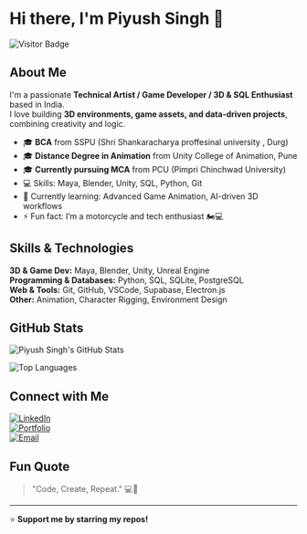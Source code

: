 <!-- Hi there 👋 -->
# Hi there, I'm Piyush Singh 👋

![Visitor Badge](https://visitor-badge.glitch.me/badge?page_id=PiyushSingh.visitor-badge)

## About Me
I'm a passionate **Technical Artist / Game Developer / 3D & SQL Enthusiast** based in India.  
I love building **3D environments, game assets, and data-driven projects**, combining creativity and logic.  

- 🎓 **BCA** from SSPU (Shri Shankaracharya proffesinal university , Durg)  
- 🎓 **Distance Degree in Animation** from Unity College of Animation, Pune  
- 🎓 **Currently pursuing MCA** from PCU (Pimpri Chinchwad University)  
- 💻 Skills: Maya, Blender, Unity, SQL, Python, Git  
- 🌱 Currently learning: Advanced Game Animation, AI-driven 3D workflows  
- ⚡ Fun fact: I’m a motorcycle and tech enthusiast 🏍️💻  

## Skills & Technologies
**3D & Game Dev:** Maya, Blender, Unity, Unreal Engine  
**Programming & Databases:** Python, SQL, SQLite, PostgreSQL  
**Web & Tools:** Git, GitHub, VSCode, Supabase, Electron.js  
**Other:** Animation, Character Rigging, Environment Design  

## GitHub Stats
![Piyush Singh's GitHub Stats](https://github-readme-stats.vercel.app/api?username=PiyushSingh&show_icons=true&theme=tokyonight)

![Top Languages](https://github-readme-stats.vercel.app/api/top-langs/?username=PiyushSingh&layout=compact&theme=tokyonight)

## Connect with Me
[![LinkedIn](https://img.shields.io/badge/LinkedIn-0077B5?style=for-the-badge&logo=linkedin&logoColor=white)](https://linkedin.com/in/PiyushSingh)  
[![Portfolio](https://img.shields.io/badge/Portfolio-FF5722?style=for-the-badge&logo=firefox&logoColor=white)](https://your-portfolio-link.com)  
[![Email](https://img.shields.io/badge/Email-D14836?style=for-the-badge&logo=gmail&logoColor=white)](mailto:your-email@example.com)

## Fun Quote
> "Code, Create, Repeat." 💻🎨

---
⭐️ **Support me by starring my repos!**
